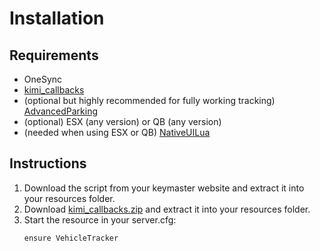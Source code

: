 
# Installation

## Requirements

* OneSync
* [kimi_callbacks](https://github.com/Kiminaze/kimi_callbacks/releases/latest)
* (optional but highly recommended for fully working tracking) [AdvancedParking](https://forum.cfx.re/t/release-advancedparking-prevents-despawns/2099582)
* (optional) ESX (any version) or QB (any version)
* (needed when using ESX or QB) [NativeUILua](https://github.com/FrazzIe/NativeUILua)

## Instructions

1. Download the script from your keymaster website and extract it into your resources folder.
2. Download [kimi_callbacks.zip](https://github.com/Kiminaze/kimi_callbacks/releases/latest/download/kimi_callbacks.zip) 
   and extract it into your resources folder.
3. Start the resource in your server.cfg:
    ```
    ensure VehicleTracker
    ```
